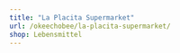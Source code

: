 ```yaml
---
title: "La Placita Supermarket"
url: /okeechobee/la-placita-supermarket/
shop: Lebensmittel
---
```


